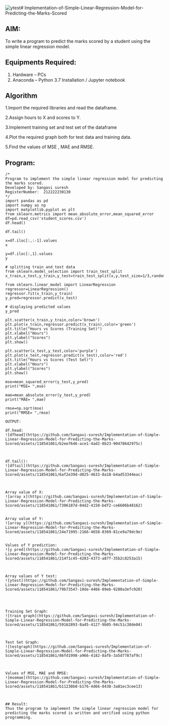![ytest](https://github.com/Sangavi-suresh/Implementation-of-Simple-Linear-Regression-Model-for-Predicting-the-Marks-Scored/assets/118541861/59b0e671-aa3a-44c3-b9e8-0b48283ee568)# Implementation-of-Simple-Linear-Regression-Model-for-Predicting-the-Marks-Scored

## AIM:
To write a program to predict the marks scored by a student using the simple linear regression model. 

## Equipments Required:
1. Hardware – PCs
2. Anaconda – Python 3.7 Installation / Jupyter notebook

## Algorithm
1.Import the required libraries and read the dataframe.

2.Assign hours to X and scores to Y.

3.Implement training set and test set of the dataframe

4.Plot the required graph both for test data and training data.

5.Find the values of MSE , MAE and RMSE.




## Program:
```
/*
Program to implement the simple linear regression model for predicting the marks scored.
Developed by: Sangavi suresh
RegisterNumber:  212222230130
*/
import pandas as pd
import numpy as np
import matplotlib.pyplot as plt
from sklearn.metrics import mean_absolute_error,mean_squared_error
df=pd.read_csv('student_scores.csv')
df.head()

df.tail()

x=df.iloc[:,:-1].values
x

y=df.iloc[:,1].values
y

# splitting train and test data
from sklearn.model_selection import train_test_split
x_train,x_test,y_train,y_test=train_test_split(x,y,test_size=1/3,random_state=0)

from sklearn.linear_model import LinearRegression
regressor=LinearRegression()
regressor.fit(x_train,y_train)
y_pred=regressor.predict(x_test)

# displaying predicted values
y_pred

plt.scatter(x_train,y_train,color='brown')
plt.plot(x_train,regressor.predict(x_train),color='green')
plt.title("Hours vs Scores (Training Set)")
plt.xlabel("Hours")
plt.ylabel("Scores")
plt.show()

plt.scatter(x_test,y_test,color='purple')
plt.plot(x_test,regressor.predict(x_test),color='red')
plt.title("Hours vs Scores (Test Set)")
plt.xlabel("Hours")
plt.ylabel("Scores")
plt.show()

mse=mean_squared_error(y_test,y_pred)
print("MSE= ",mse)

mae=mean_absolute_error(y_test,y_pred)
print("MAE= ",mae)

rmse=np.sqrt(mse)
print("RMSE= ",rmse)

OUTPUT:

df.head:
![dfhead](https://github.com/Sangavi-suresh/Implementation-of-Simple-Linear-Regression-Model-for-Predicting-the-Marks-Scored/assets/118541861/b2ee7646-ace1-4ad2-8b23-90478642975c)



df.tail():
![dftail](https://github.com/Sangavi-suresh/Implementation-of-Simple-Linear-Regression-Model-for-Predicting-the-Marks-Scored/assets/118541861/6af2e39d-d025-4633-8a18-b4ad53344eac)



Array value of X:
![array x](https://github.com/Sangavi-suresh/Implementation-of-Simple-Linear-Regression-Model-for-Predicting-the-Marks-Scored/assets/118541861/7306187d-04d2-4150-bdf2-ce6606b48162)


Array value of Y:
![array y](https://github.com/Sangavi-suresh/Implementation-of-Simple-Linear-Regression-Model-for-Predicting-the-Marks-Scored/assets/118541861/24e71995-2166-4658-8369-81ce9a79dc9e)


Values of Y prediction:
![y pred](https://github.com/Sangavi-suresh/Implementation-of-Simple-Linear-Regression-Model-for-Predicting-the-Marks-Scored/assets/118541861/214f1c45-4203-4373-a87f-35b2c8253a15)



Array values of Y test:
![ytest](https://github.com/Sangavi-suresh/Implementation-of-Simple-Linear-Regression-Model-for-Predicting-the-Marks-Scored/assets/118541861/79b73547-10de-4466-89eb-9280a3efc920)




Training Set Graph:
![train graph](https://github.com/Sangavi-suresh/Implementation-of-Simple-Linear-Regression-Model-for-Predicting-the-Marks-Scored/assets/118541861/59162893-8a45-4127-9b05-94c51c38de04)



Test Set Graph:
![testgraph](https://github.com/Sangavi-suresh/Implementation-of-Simple-Linear-Regression-Model-for-Predicting-the-Marks-Scored/assets/118541861/86fd1998-a966-4182-8afb-3a5d7787af9c)



Values of MSE, MAE and RMSE:
![msemae](https://github.com/Sangavi-suresh/Implementation-of-Simple-Linear-Regression-Model-for-Predicting-the-Marks-Scored/assets/118541861/b11230b0-b176-4d66-8438-3a81ec3cee13)



## Result:
Thus the program to implement the simple linear regression model for predicting the marks scored is written and verified using python programming.
